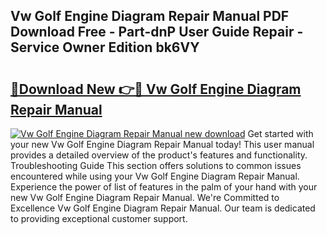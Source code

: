 ## Vw Golf Engine Diagram Repair Manual PDF Download Free - Part-dnP User Guide Repair - Service Owner Edition bk6VY

# <h2><a href="http://bc60490.oget.top/?id=Vw+Golf+Engine+Diagram+Repair+Manual">🔗Download New 👉🔴 Vw Golf Engine Diagram Repair Manual</a></h2>

[![Vw Golf Engine Diagram Repair Manual new download](https://i.imgur.com/5g1atiW.png)](http://bc60490.oget.top/?id=Vw+Golf+Engine+Diagram+Repair+Manual)
Get started with your new Vw Golf Engine Diagram Repair Manual today! This user manual provides a detailed overview of the product's features and functionality. Troubleshooting Guide This section offers solutions to common issues encountered while using your Vw Golf Engine Diagram Repair Manual. Experience the power of list of features in the palm of your hand with your new Vw Golf Engine Diagram Repair Manual. We're Committed to Excellence Vw Golf Engine Diagram Repair Manual. Our team is dedicated to providing exceptional customer support.
